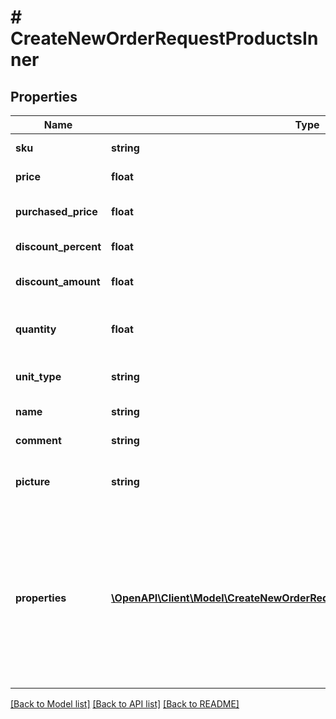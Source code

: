 # # CreateNewOrderRequestProductsInner

## Properties

Name | Type | Description | Notes
------------ | ------------- | ------------- | -------------
**sku** | **string** | Артикул товару | [optional]
**price** | **float** | Ціна товару за одиницю | [optional]
**purchased_price** | **float** | Ціна закупки товару за одиницю | [optional]
**discount_percent** | **float** | Знижка на товар у % | [optional]
**discount_amount** | **float** | Знижка на товар фіксована | [optional]
**quantity** | **float** | Кількість замовлених одиниць товару | [optional]
**unit_type** | **string** | Одиниці виміру товару | [optional]
**name** | **string** | Назва товару | [optional]
**comment** | **string** | Коментар до товару | [optional]
**picture** | **string** | Посилання на зображеня товару | [optional]
**properties** | [**\OpenAPI\Client\Model\CreateNewOrderRequestProductsInnerPropertiesInner[]**](CreateNewOrderRequestProductsInnerPropertiesInner.md) | Атрибути товару. &lt;br/&gt; Важливо: Кожен атрибут мае включати в себе поля &#x60;name&#x60; і &#x60;value&#x60;. &lt;br/&gt; Атрибут без цих ключів буде ігноруватися | [optional]

[[Back to Model list]](../../README.md#models) [[Back to API list]](../../README.md#endpoints) [[Back to README]](../../README.md)
